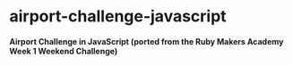 # airport-challenge-javascript

#### Airport Challenge in JavaScript (ported from the Ruby Makers Academy Week 1 Weekend Challenge)


